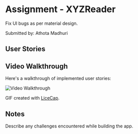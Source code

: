 # Assignment - XYZReader

Fix UI bugs as per material design.

Submitted by: Athota Madhuri


## User Stories



## Video Walkthrough 

Here's a walkthrough of implemented user stories:

<img src='https://github.com/amadhuri/XYZReader/blob/master/screenshot.gif' title='Video Walkthrough' width='' alt='Video Walkthrough' />

GIF created with [LiceCap](http://www.cockos.com/licecap/).

## Notes

Describe any challenges encountered while building the app.


